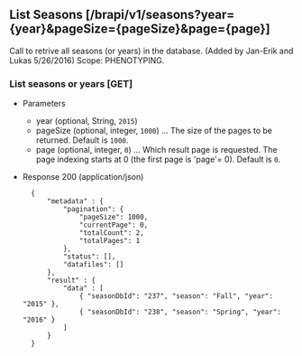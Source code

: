 ## List Seasons [/brapi/v1/seasons?year={year}&pageSize={pageSize}&page={page}]

Call to retrive all seasons (or years) in the database. (Added by Jan-Erik and Lukas 5/26/2016)
Scope: PHENOTYPING.

### List seasons or years [GET]
+ Parameters
    + year (optional, String, `2015`)
    + pageSize (optional, integer, `1000`) ... The size of the pages to be returned. Default is `1000`.
    + page (optional, integer, `0`) ... Which result page is requested. The page indexing starts at 0 (the first page is 'page'= 0). Default is `0`.

+ Response 200 (application/json)

        {
            "metadata" : {
                "pagination": {
                    "pageSize": 1000,
                    "currentPage": 0,
                    "totalCount": 2,
                    "totalPages": 1
                },
                "status": [],
                "datafiles": []
            },
            "result" : { 
                "data" : [
                    { "seasonDbId": "237", "season": "Fall", "year": "2015" }, 
                    { "seasonDbId": "238", "season": "Spring", "year": "2016" }
                ]
            }
        }
